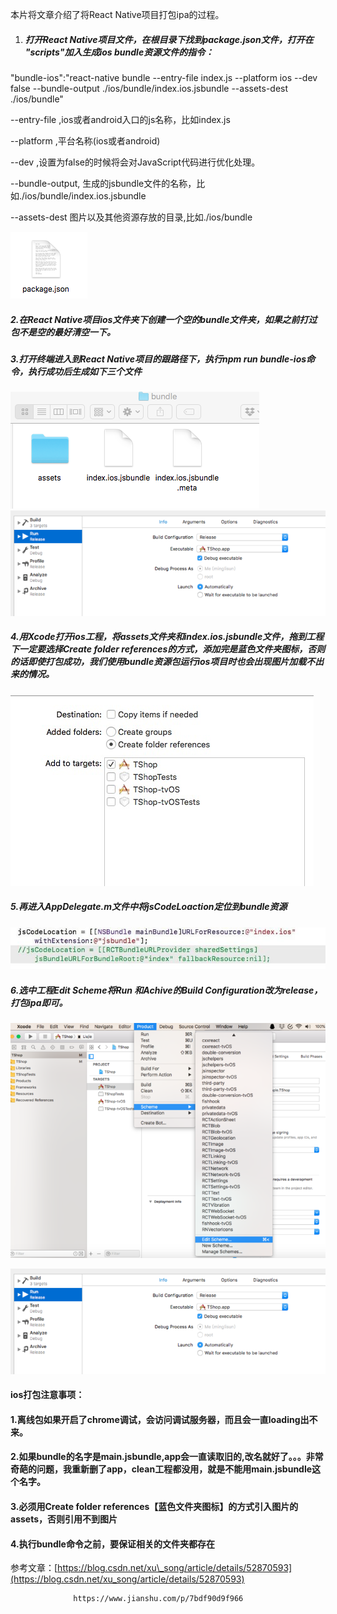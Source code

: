 本片将文章介绍了将React Native项目打包ipa的过程。

1. ##### 打开React Native项目文件，在根目录下找到package.json文件，打开在 "scripts"加入生成ios bundle资源文件的指令：

"bundle-ios":"react-native bundle --entry-file index.js --platform ios --dev false --bundle-output ./ios/bundle/index.ios.jsbundle --assets-dest ./ios/bundle"

--entry-file ,ios或者android入口的js名称，比如index.js

--platform ,平台名称\(ios或者android\)

--dev ,设置为false的时候将会对JavaScript代码进行优化处理。

--bundle-output, 生成的jsbundle文件的名称，比如./ios/bundle/index.ios.jsbundle

--assets-dest 图片以及其他资源存放的目录,比如./ios/bundle

![](/assets/11.png)

##### 2.在React Native项目ios文件夹下创建一个空的bundle文件夹，如果之前打过包不是空的最好清空一下。

##### 3.打开终端进入到React Native项目的跟路径下，执行npm run bundle-ios命令，执行成功后生成如下三个文件

![](/assets/12.png)![](/assets/16.png)

##### 4.用Xcode打开ios工程，将assets文件夹和index.ios.jsbundle文件，_拖到工程下一定要选择Create folder references的方式，添加完是蓝色文件夹图标_，否则的话即使打包成功，我们使用bundle资源包运行ios项目时也会出现图片加载不出来的情况。

![](/assets/13.png)

##### 5.再进入AppDelegate.m文件中将jsCodeLoaction定位到bundle资源

![](/assets/14.jpg)

##### 6.选中工程Edit Scheme将Run 和Achive的Build Configuration改为release，打包ipa即可。

![](/assets/15.png)

![](/assets/16.png)

#### 

#### ios打包注意事项：

####  1.离线包如果开启了chrome调试，会访问调试服务器，而且会一直loading出不来。

#### 2.如果bundle的名字是main.jsbundle,app会一直读取旧的,改名就好了。。。非常奇葩的问题，我重新删了app，clean工程都没用，就是不能用main.jsbundle这个名字。

#### 3.必须用Create folder references【蓝色文件夹图标】的方式引入图片的assets，否则引用不到图片

#### 4.执行bundle命令之前，要保证相关的文件夹都存在



参考文章：[https://blog.csdn.net/xu\_song/article/details/52870593](https://blog.csdn.net/xu_song/article/details/52870593)

```
              https://www.jianshu.com/p/7bdf90d9f966
```



